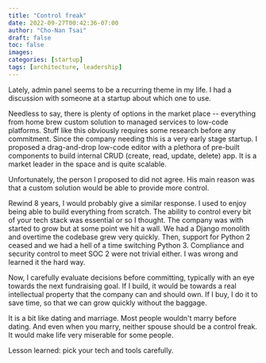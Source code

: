 ```yaml
---
title: "Control freak"
date: 2022-09-27T00:42:36-07:00
author: "Cho-Nan Tsai"
draft: false
toc: false
images:
categories: [startup]
tags: [architecture, leadership]
---
```


Lately, admin panel seems to be a recurring theme in my life. I had a discussion with someone at a startup about which one to use.

Needless to say, there is plenty of options in the market place -- everything from home brew custom solution to managed services to low-code platforms. Stuff like this obviously requires some research before any commitment. Since the company needing this is a very early stage startup. I proposed a drag-and-drop low-code editor with a plethora of pre-built components to build internal CRUD (create, read, update, delete) app. It is a market leader in the space and is quite scalable.

Unfortunately, the person I proposed to did not agree. His main reason was that a custom solution would be able to provide more control.

Rewind 8 years, I would probably give a similar response. I used to enjoy being able to build everything from scratch. The ability to control every bit of your tech stack was essential or so I thought. The company was with started to grow but at some point we hit a wall. We had a Django monolith and overtime the codebase grew very quickly. Then, support for Python 2 ceased and we had a hell of a time switching Python 3. Compliance and security control to meet SOC 2 were not trivial either. I was wrong and learned it the hard way.

Now, I carefully evaluate decisions before committing, typically with an eye towards the next fundraising goal. If I build, it would be towards a real intellectual property that the company can and should own. If I buy, I do it to save time, so that we can grow quickly without the baggage.

It is a bit like dating and marriage. Most people wouldn't marry before dating. And even when you marry, neither spouse should be a control freak. It would make life very miserable for some people. 

Lesson learned: pick your tech and tools carefully.




